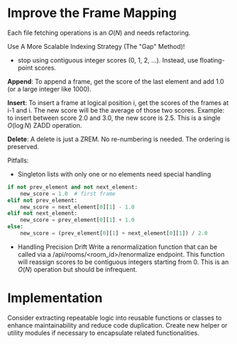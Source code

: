 # Improve the Frame Mapping

Each file fetching operations is an $O(N)$ and needs refactoring.

Use A More Scalable Indexing Strategy (The "Gap" Method)!

- stop using contiguous integer scores (0, 1, 2, ...). Instead, use floating-point scores.

**Append**: To append a frame, get the score of the last element and add 1.0 (or a large integer like 1000).

**Insert**: To insert a frame at logical position i, get the scores of the frames at i-1 and i. The new score will be the average of those two scores. Example: to insert between score 2.0 and 3.0, the new score is 2.5. This is a single $O(\log N)$ ZADD operation.

**Delete**: A delete is just a ZREM. No re-numbering is needed. The ordering is preserved.

Pitfalls:

- Singleton lists with only one or no elements need special handling
```py
if not prev_element and not next_element:
    new_score = 1.0  # first frame
elif not prev_element:
    new_score = next_element[0][1] - 1.0
elif not next_element:
    new_score = prev_element[0][1] + 1.0
else:
    new_score = (prev_element[0][1] + next_element[0][1]) / 2.0
```

- Handling Precision Drift
Write a renormalization function that can be called via a /api/rooms/<room_id>/renormalize endpoint. This function will reassign scores to be contiguous integers starting from 0. This is an $O(N)$ operation but should be infrequent.

# Implementation

Consider extracting repeatable logic into reusable functions or classes to enhance maintainability and reduce code duplication.
Create new helper or utility modules if necessary to encapsulate related functionalities.
